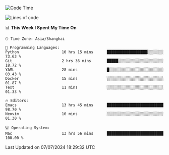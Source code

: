 <!--START_SECTION:waka-->
![Code Time](http://img.shields.io/badge/Code%20Time-2%2C045%20hrs%2025%20mins-blue)

![Lines of code](https://img.shields.io/badge/From%20Hello%20World%20I%27ve%20Written-308.1%20thousand%20lines%20of%20code-blue)

📊 **This Week I Spent My Time On** 

```text
🕑︎ Time Zone: Asia/Shanghai

💬 Programming Languages: 
Python                   10 hrs 15 mins      ██████████████████░░░░░░░   73.63 % 
Git                      2 hrs 36 mins       █████░░░░░░░░░░░░░░░░░░░░   18.72 % 
YAML                     28 mins             █░░░░░░░░░░░░░░░░░░░░░░░░   03.43 % 
Docker                   15 mins             ░░░░░░░░░░░░░░░░░░░░░░░░░   01.87 % 
Text                     11 mins             ░░░░░░░░░░░░░░░░░░░░░░░░░   01.33 % 

🔥 Editors: 
Emacs                    13 hrs 45 mins      █████████████████████████   98.70 % 
Neovim                   10 mins             ░░░░░░░░░░░░░░░░░░░░░░░░░   01.30 % 

💻 Operating System: 
Mac                      13 hrs 56 mins      █████████████████████████   100.00 % 
```


 Last Updated on 07/07/2024 18:29:32 UTC
<!--END_SECTION:waka-->
